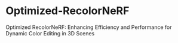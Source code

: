 # Optimized-RecolorNeRF
Optimized RecolorNeRF: Enhancing Efficiency and Performance for Dynamic Color Editing in 3D Scenes
